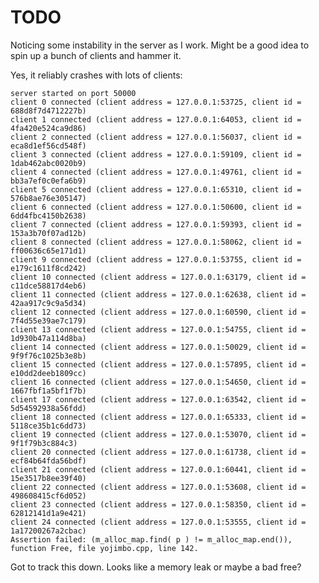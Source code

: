 # TODO

Noticing some instability in the server as I work. Might be a good idea to spin up a bunch of clients and hammer it.

Yes, it reliably crashes with lots of clients:

    server started on port 50000
    client 0 connected (client address = 127.0.0.1:53725, client id = 688d8f7d4712227b)
    client 1 connected (client address = 127.0.0.1:64053, client id = 4fa420e524ca9d86)
    client 2 connected (client address = 127.0.0.1:56037, client id = eca8d1ef56cd548f)
    client 3 connected (client address = 127.0.0.1:59109, client id = 1dab462abc0020b9)
    client 4 connected (client address = 127.0.0.1:49761, client id = bb3a7ef0c0efa6b9)
    client 5 connected (client address = 127.0.0.1:65310, client id = 576b8ae76e305147)
    client 6 connected (client address = 127.0.0.1:50600, client id = 6dd4fbc4150b2638)
    client 7 connected (client address = 127.0.0.1:59393, client id = 153a3b70f07ad12b)
    client 8 connected (client address = 127.0.0.1:58062, client id = ff00636c65e171d1)
    client 9 connected (client address = 127.0.0.1:53755, client id = e179c1611f8cd242)
    client 10 connected (client address = 127.0.0.1:63179, client id = c11dce58817d4eb6)
    client 11 connected (client address = 127.0.0.1:62638, client id = 42aa917c9c9a5d34)
    client 12 connected (client address = 127.0.0.1:60590, client id = 7f4d55e39ae7c179)
    client 13 connected (client address = 127.0.0.1:54755, client id = 1d930b47a114d8ba)
    client 14 connected (client address = 127.0.0.1:50029, client id = 9f9f76c1025b3e8b)
    client 15 connected (client address = 127.0.0.1:57895, client id = e10dd2deeb1809cc)
    client 16 connected (client address = 127.0.0.1:54650, client id = 1667fbf1a5bf1f7b)
    client 17 connected (client address = 127.0.0.1:63542, client id = 5d54592938a56fdd)
    client 18 connected (client address = 127.0.0.1:65333, client id = 5118ce35b1c6dd73)
    client 19 connected (client address = 127.0.0.1:53070, client id = 9f1f79b3c884c3)
    client 20 connected (client address = 127.0.0.1:61738, client id = ecf84b64fda56bdf)
    client 21 connected (client address = 127.0.0.1:60441, client id = 15e3517b8ee39f40)
    client 22 connected (client address = 127.0.0.1:53608, client id = 498608415cf6d052)
    client 23 connected (client address = 127.0.0.1:58350, client id = 62812141d1a9e421)
    client 24 connected (client address = 127.0.0.1:53555, client id = 1a17200267a2cbac)
    Assertion failed: (m_alloc_map.find( p ) != m_alloc_map.end()), function Free, file yojimbo.cpp, line 142.

Got to track this down. Looks like a memory leak or maybe a bad free?